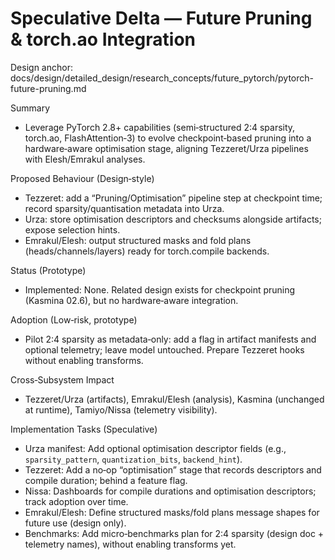 # Speculative Delta — Future Pruning & torch.ao Integration

Design anchor: docs/design/detailed_design/research_concepts/future_pytorch/pytorch-future-pruning.md

Summary
- Leverage PyTorch 2.8+ capabilities (semi‑structured 2:4 sparsity, torch.ao, FlashAttention‑3) to evolve checkpoint‑based pruning into a hardware‑aware optimisation stage, aligning Tezzeret/Urza pipelines with Elesh/Emrakul analyses.

Proposed Behaviour (Design‑style)
- Tezzeret: add a “Pruning/Optimisation” pipeline step at checkpoint time; record sparsity/quantisation metadata into Urza.
- Urza: store optimisation descriptors and checksums alongside artifacts; expose selection hints.
- Emrakul/Elesh: output structured masks and fold plans (heads/channels/layers) ready for torch.compile backends.

Status (Prototype)
- Implemented: None. Related design exists for checkpoint pruning (Kasmina 02.6), but no hardware‑aware integration.

Adoption (Low‑risk, prototype)
- Pilot 2:4 sparsity as metadata‑only: add a flag in artifact manifests and optional telemetry; leave model untouched. Prepare Tezzeret hooks without enabling transforms.

Cross‑Subsystem Impact
- Tezzeret/Urza (artifacts), Emrakul/Elesh (analysis), Kasmina (unchanged at runtime), Tamiyo/Nissa (telemetry visibility).

Implementation Tasks (Speculative)
- Urza manifest: Add optional optimisation descriptor fields (e.g., `sparsity_pattern`, `quantization_bits`, `backend_hint`).
- Tezzeret: Add a no‑op “optimisation” stage that records descriptors and compile duration; behind a feature flag.
- Nissa: Dashboards for compile durations and optimisation descriptors; track adoption over time.
- Emrakul/Elesh: Define structured masks/fold plans message shapes for future use (design only).
- Benchmarks: Add micro‑benchmarks plan for 2:4 sparsity (design doc + telemetry names), without enabling transforms yet.
